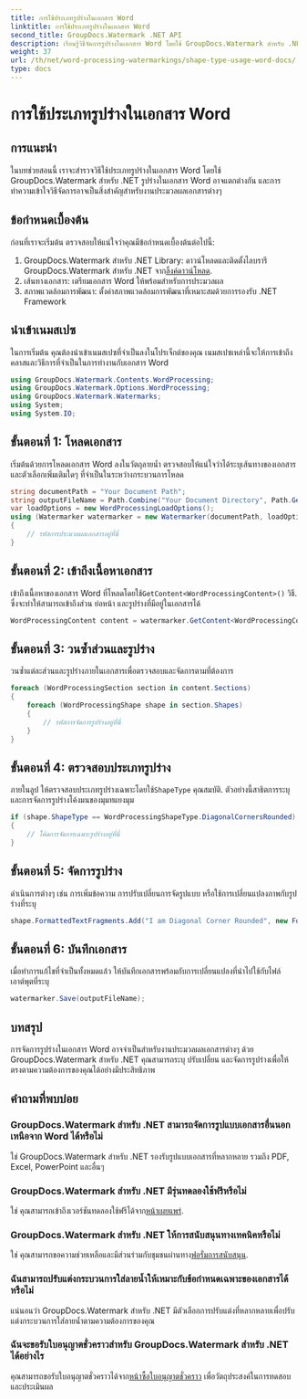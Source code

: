 ```yaml
---
title: การใช้ประเภทรูปร่างในเอกสาร Word
linktitle: การใช้ประเภทรูปร่างในเอกสาร Word
second_title: GroupDocs.Watermark .NET API
description: เรียนรู้วิธีจัดการรูปร่างในเอกสาร Word โดยใช้ GroupDocs.Watermark สำหรับ .NET บทช่วยสอนนี้ให้คำแนะนำสำหรับการประมวลผลเอกสารอย่างมีประสิทธิภาพ
weight: 37
url: /th/net/word-processing-watermarkings/shape-type-usage-word-docs/
type: docs
---
```

# การใช้ประเภทรูปร่างในเอกสาร Word

## การแนะนำ
ในบทช่วยสอนนี้ เราจะสำรวจวิธีใช้ประเภทรูปร่างในเอกสาร Word โดยใช้ GroupDocs.Watermark สำหรับ .NET รูปร่างในเอกสาร Word อาจแตกต่างกัน และการทำความเข้าใจวิธีจัดการอาจเป็นสิ่งสำคัญสำหรับงานประมวลผลเอกสารต่างๆ
## ข้อกำหนดเบื้องต้น
ก่อนที่เราจะเริ่มต้น ตรวจสอบให้แน่ใจว่าคุณมีข้อกำหนดเบื้องต้นต่อไปนี้:
1.  GroupDocs.Watermark สำหรับ .NET Library: ดาวน์โหลดและติดตั้งไลบรารี GroupDocs.Watermark สำหรับ .NET จาก[ลิ้งค์ดาวน์โหลด](https://releases.groupdocs.com/Watermark/net/).
2. เส้นทางเอกสาร: เตรียมเอกสาร Word ให้พร้อมสำหรับการประมวลผล
3. สภาพแวดล้อมการพัฒนา: ตั้งค่าสภาพแวดล้อมการพัฒนาที่เหมาะสมด้วยการรองรับ .NET Framework

## นำเข้าเนมสเปซ
ในการเริ่มต้น คุณต้องนำเข้าเนมสเปซที่จำเป็นลงในโปรเจ็กต์ของคุณ เนมสเปซเหล่านี้จะให้การเข้าถึงคลาสและวิธีการที่จำเป็นในการทำงานกับเอกสาร Word
```csharp
using GroupDocs.Watermark.Contents.WordProcessing;
using GroupDocs.Watermark.Options.WordProcessing;
using GroupDocs.Watermark.Watermarks;
using System;
using System.IO;
```
## ขั้นตอนที่ 1: โหลดเอกสาร
เริ่มต้นด้วยการโหลดเอกสาร Word ลงในวัตถุลายน้ำ ตรวจสอบให้แน่ใจว่าได้ระบุเส้นทางของเอกสารและตัวเลือกเพิ่มเติมใดๆ ที่จำเป็นในระหว่างกระบวนการโหลด
```csharp
string documentPath = "Your Document Path";
string outputFileName = Path.Combine("Your Document Directory", Path.GetFileName(documentPath));
var loadOptions = new WordProcessingLoadOptions();
using (Watermarker watermarker = new Watermarker(documentPath, loadOptions))
{
    // รหัสการประมวลผลเอกสารอยู่ที่นี่
}
```
## ขั้นตอนที่ 2: เข้าถึงเนื้อหาเอกสาร
 เข้าถึงเนื้อหาของเอกสาร Word ที่โหลดโดยใช้`GetContent<WordProcessingContent>()` วิธี. ซึ่งจะทำให้สามารถเข้าถึงส่วน ย่อหน้า และรูปร่างที่มีอยู่ในเอกสารได้
```csharp
WordProcessingContent content = watermarker.GetContent<WordProcessingContent>();
```
## ขั้นตอนที่ 3: วนซ้ำส่วนและรูปร่าง
วนซ้ำแต่ละส่วนและรูปร่างภายในเอกสารเพื่อตรวจสอบและจัดการตามที่ต้องการ
```csharp
foreach (WordProcessingSection section in content.Sections)
{
    foreach (WordProcessingShape shape in section.Shapes)
    {
        // รหัสการจัดการรูปร่างอยู่ที่นี่
    }
}
```
## ขั้นตอนที่ 4: ตรวจสอบประเภทรูปร่าง
ภายในลูป ให้ตรวจสอบประเภทรูปร่างเฉพาะโดยใช้`ShapeType` คุณสมบัติ. ตัวอย่างนี้สาธิตการระบุและการจัดการรูปร่างโค้งมนของมุมทแยงมุม
```csharp
if (shape.ShapeType == WordProcessingShapeType.DiagonalCornersRounded)
{
    // โค้ดการจัดการเฉพาะรูปร่างอยู่ที่นี่
}
```
## ขั้นตอนที่ 5: จัดการรูปร่าง
ดำเนินการต่างๆ เช่น การเพิ่มข้อความ การปรับเปลี่ยนการจัดรูปแบบ หรือใช้การเปลี่ยนแปลงภาพกับรูปร่างที่ระบุ
```csharp
shape.FormattedTextFragments.Add("I am Diagonal Corner Rounded", new Font("Calibri", 8, FontStyle.Bold), Color.Red, Color.Aqua);
```
## ขั้นตอนที่ 6: บันทึกเอกสาร
เมื่อทำการแก้ไขที่จำเป็นทั้งหมดแล้ว ให้บันทึกเอกสารพร้อมกับการเปลี่ยนแปลงที่นำไปใช้กับไฟล์เอาต์พุตที่ระบุ
```csharp
watermarker.Save(outputFileName);
```

## บทสรุป
การจัดการรูปร่างในเอกสาร Word อาจจำเป็นสำหรับงานประมวลผลเอกสารต่างๆ ด้วย GroupDocs.Watermark สำหรับ .NET คุณสามารถระบุ ปรับเปลี่ยน และจัดการรูปร่างเพื่อให้ตรงตามความต้องการของคุณได้อย่างมีประสิทธิภาพ
## คำถามที่พบบ่อย
### GroupDocs.Watermark สำหรับ .NET สามารถจัดการรูปแบบเอกสารอื่นนอกเหนือจาก Word ได้หรือไม่
ใช่ GroupDocs.Watermark สำหรับ .NET รองรับรูปแบบเอกสารที่หลากหลาย รวมถึง PDF, Excel, PowerPoint และอื่นๆ
### GroupDocs.Watermark สำหรับ .NET มีรุ่นทดลองใช้ฟรีหรือไม่
 ใช่ คุณสามารถเข้าถึงเวอร์ชันทดลองใช้ฟรีได้จาก[หน้าเผยแพร่](https://releases.groupdocs.com/).
### GroupDocs.Watermark สำหรับ .NET ให้การสนับสนุนทางเทคนิคหรือไม่
 ใช่ คุณสามารถขอความช่วยเหลือและมีส่วนร่วมกับชุมชนผ่านทาง[ฟอรั่มการสนับสนุน](https://forum.groupdocs.com/c/watermark/19).
### ฉันสามารถปรับแต่งกระบวนการใส่ลายน้ำให้เหมาะกับข้อกำหนดเฉพาะของเอกสารได้หรือไม่
แน่นอนว่า GroupDocs.Watermark สำหรับ .NET มีตัวเลือกการปรับแต่งที่หลากหลายเพื่อปรับแต่งกระบวนการใส่ลายน้ำตามความต้องการของคุณ
### ฉันจะขอรับใบอนุญาตชั่วคราวสำหรับ GroupDocs.Watermark สำหรับ .NET ได้อย่างไร
 คุณสามารถขอรับใบอนุญาตชั่วคราวได้จาก[หน้าซื้อใบอนุญาตชั่วคราว](https://purchase.groupdocs.com/temporary-license/) เพื่อวัตถุประสงค์ในการทดสอบและประเมินผล